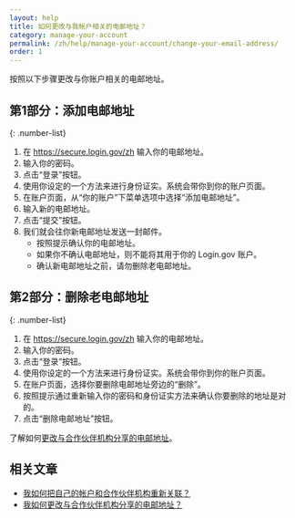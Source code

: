 ```yaml
---
layout: help
title: 如何更改与我帐户相关的电邮地址？
category: manage-your-account
permalink: /zh/help/manage-your-account/change-your-email-address/
order: 1
---
```


按照以下步骤更改与你账户相关的电邮地址。

## 第1部分：添加电邮地址

{: .number-list}
1. 在 <https://secure.login.gov/zh> 输入你的电邮地址。
1. 输入你的密码。
1. 点击“登录”按钮。
1. 使用你设定的一个方法来进行身份证实。系统会带你到你的账户页面。
1. 在账户页面，从“你的账户”下菜单选项中选择“添加电邮地址”。
1. 输入新的电邮地址。
1. 点击“提交”按钮。
1. 我们就会往你新电邮地址发送一封邮件。
   * 按照提示确认你的电邮地址。
   * 如果你不确认电邮地址，则不能将其用于你的 Login.gov 账户。
   * 确认新电邮地址之前，请勿删除老电邮地址。

## 第2部分：删除老电邮地址

{: .number-list}
1. 在 <https://secure.login.gov/zh> 输入你的电邮地址。
1. 输入你的密码。
1. 点击“登录”按钮。
1. 使用你设定的一个方法来进行身份证实。系统会带你到你的账户页面。
1. 在账户页面，选择你要删除电邮地址旁边的“删除”。
1. 按照提示通过重新输入你的密码和身份证实方法来确认你要删除的地址是对的。
1. 点击“删除电邮地址”按钮。

了解如何[更改与合作伙伴机构分享的电邮地址](/zh/help/manage-your-account/change-partner-email-address/)。

## 相关文章

* [我如何把自己的帐户和合作伙伴机构重新关联？](/zh/help/manage-your-account/relink-your-accounts/)
* [我如何更改与合作伙伴机构分享的电邮地址？](/zh/help/manage-your-account/change-partner-email-address/)
